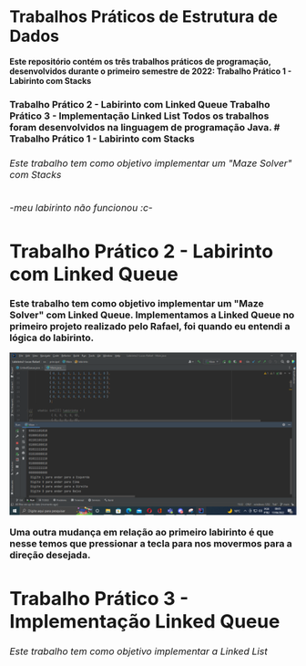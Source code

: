 # Trabalhos Práticos de Estrutura de Dados
<b>
Este repositório contém os três trabalhos práticos de programação, desenvolvidos durante o primeiro semestre de 2022:
<b>
Trabalho Prático 1 - Labirinto com Stacks<h3>
Trabalho Prático 2 - Labirinto com Linked Queue
Trabalho Prático 3 - Implementação Linked List
Todos os trabalhos foram desenvolvidos na linguagem de programação Java.
 <b>
# Trabalho Prático 1 - Labirinto com Stacks
<h6>Este trabalho tem como objetivo implementar um "Maze Solver" com Stacks<h6>

-meu labirinto não funcionou :c-


# Trabalho Prático 2 - Labirinto com Linked Queue
Este trabalho tem como objetivo implementar um "Maze Solver" com Linked Queue.
Implementamos a Linked Queue no primeiro projeto realizado pelo Rafael, foi quando eu entendi a lógica do labirinto.
<b>
  
![alt text](https://github.com/LucasPego/DataStructure/blob/main/2.png)
  
Uma outra mudança em relação ao primeiro labirinto é que nesse temos que pressionar a tecla para nos movermos para a direção desejada.


# Trabalho Prático 3 - Implementação Linked Queue
<h6>Este trabalho tem como objetivo implementar a Linked List<h6>
